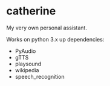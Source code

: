 # catherine
My very own personal assistant.

Works on python 3.x up
dependencies:
- PyAudio
- gTTS
- playsound
- wikipedia
- speech_recognition
